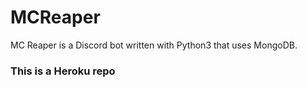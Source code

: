 # MCReaper
MC Reaper is a Discord bot written with Python3 that uses MongoDB.
### This is a Heroku repo
